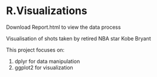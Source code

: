 # R.Visualizations

Download Report.html to view the data process

Visualisation of shots taken by retired NBA star Kobe Bryant 

This project focuses on:

1. dplyr for data manipulation
2. ggplot2 for visualization
